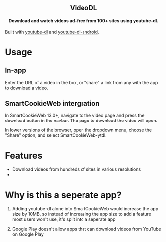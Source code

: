 <h2 align="center"><b>VideoDL</b></h2>

<h4 align="center">Download and watch videos ad-free from 100+ sites using youtube-dl.</h4>

Built with [youtube-dl](https://https://github.com/ytdl-org/youtube-dl) and [youtube-dl-android](https://github.com/yausername/youtubedl-android).

# Usage

## In-app
Enter the URL of a video in the box, or "share" a link from any with the app to download a video.

## SmartCookieWeb intergration
In SmartCookieWeb 13.0+, navigate to the video page and press the download button in the navbar. The page to download the video will open.

In lower versions of the browser, open the dropdown menu, choose the "Share" option, and select SmartCookieWeb-ytdl.

# Features

- Download videos from hundreds of sites in various resolutions
- 
# Why is this a seperate app?

1) Adding youtube-dl alone into SmartCookieWeb would increase the app size by 10MB, so instead of increasing the app size to add a feature most users won't use, it's split into a seperate app

2) Google Play doesn't allow apps that can download videos from YouTube on Google Play
